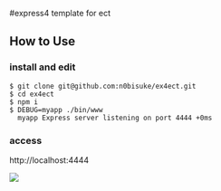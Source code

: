 #express4 template for ect

## How to Use

### install and edit
```
$ git clone git@github.com:n0bisuke/ex4ect.git
$ cd ex4ect
$ npm i
$ DEBUG=myapp ./bin/www
  myapp Express server listening on port 4444 +0ms
```

### access

http://localhost:4444

![](http://i.gyazo.com/a020f4788a9ecae06f092681be4a47d1.png)
